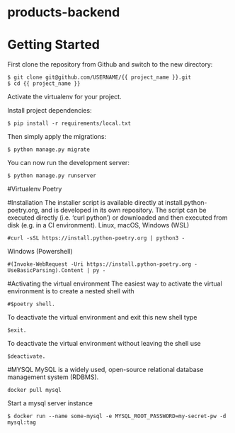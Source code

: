 # products-backend

# Getting Started

First clone the repository from Github and switch to the new directory:

    $ git clone git@github.com/USERNAME/{{ project_name }}.git
    $ cd {{ project_name }}
    
Activate the virtualenv for your project.
    
Install project dependencies:

    $ pip install -r requirements/local.txt
    
    
Then simply apply the migrations:

    $ python manage.py migrate
    

You can now run the development server:

    $ python manage.py runserver


#Virtualenv Poetry

#Installation 
The installer script is available directly at install.python-poetry.org, and is developed in its own repository. The script can be executed directly (i.e. ‘curl python’) or downloaded and then executed from disk (e.g. in a CI environment).
Linux, macOS, Windows (WSL)

	#curl -sSL https://install.python-poetry.org | python3 -
	
Windows (Powershell)

	#(Invoke-WebRequest -Uri https://install.python-poetry.org -UseBasicParsing).Content | py -

#Activating the virtual environment 
The easiest way to activate the virtual environment is to create a nested shell with 	
	
	#$poetry shell.

To deactivate the virtual environment and exit this new shell type 
	
	$exit. 
To deactivate the virtual environment without leaving the shell use 	
	
	$deactivate.
	
#MYSQL 
MySQL is a widely used, open-source relational database management system (RDBMS).

	docker pull mysql

Start a mysql server instance

	$ docker run --name some-mysql -e MYSQL_ROOT_PASSWORD=my-secret-pw -d mysql:tag
